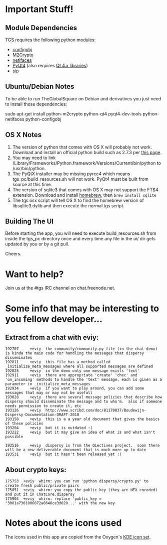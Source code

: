 # Important Stuff!

## Module Dependencies
TGS requires the following python modules:
- [configobj](http://www.voidspace.org.uk/python/configobj.html)
- [M2Crypto](http://chandlerproject.org/Projects/MeTooCrypto)
- [netifaces](http://alastairs-place.net/projects/netifaces/)
- [PyQt4](http://www.riverbankcomputing.com/software/pyqt/download)
(also requires [Qt 4.x libraries](http://qt-project.org/downloads))
- [sip](http://www.riverbankcomputing.com/software/sip/download)

## Ubuntu/Debian Notes
To be able to run TheGlobalSquare on Debian and derivatives you just need to install those dependencies:

  sudo apt-get install python-m2crypto python-qt4 pyqt4-dev-tools  python-netifaces python-configobj

## OS X Notes
1. The version of python that comes with OS X will probably not work. Download and install
an official python build such as 2.7.3 per [this page](http://www.python.org/getit/mac/).
2. You may need to link /Library/Frameworks/Python.framework/Versions/Current/bin/python
to /usr/bin/python.
3. The PyQtX installer may be missing pyrcc4 which means tgs_pc/build_resources.sh will
not work. PyQt4 must be built from source at this time.
4. The version of sqlite3 that comes with OS X may not support the FTS4 extension.
Download and install [homebrew](http://mxcl.github.com/homebrew/), then
`brew install sqlite`
5. The tgs.osx script will tell OS X to find the homebrew version of libsqlite3.dylib and
then execute the normal tgs script.

## Building The UI
Before starting the app, you will need to execute build_resources.sh from inside the tgs_pc directory once
and every time any file in the ui/ dir gets updated by you or by a git pull.

Cheers.


# Want to help?

Join us at the #tgs IRC channel on chat.freenode.net.


# Some info that may be interesting to you fellow developer...

## Extract from a chat with eviy:
	192707     +eviy  the community/community.py file (in the chat-demo) is kinda the main code for handling the messages that dispersy disseminates
	192811     +eviy  this file has a method called _initialize_meta_messages where all supported messages are defined
	192825     +eviy  in the demo only one message exists 'text'
	192911     +eviy  there are appropriate 'create' 'chec' and 'on_incoming' methods to handle the 'text' message, each is given as a parameter in _initialize_meta_messages
	192934     +eviy  if you want to play around, you can add some messages that may or may not be usefull
	193028     +eviy  there are several message policies that describe how dispersy should disseminate the message and to who'm.  also if someone needs permission to create it, etc
	193126     +eviy  http://www.scribd.com/doc/81170037/Boudewijn-Dispersy-Documentation-DRAFT-2010
	193158     +eviy  this is a a year old document that gives the basics of these policies
	193204     +eviy  but it is outdated :(
	193222     +eviy  but it may give an idea of what is and what isn't possible
	
	193516     +eviy  dispersy is from the QLectives project.  soon there will be a new deliverable document that is much more up to date
	193531     +eviy  but it hasn't been released yet :(

## About crypto keys:
	175753  +eviy  whirm: you can run 'python dispersy/crypto.py' to create fresh public/private pairs
	175851  +eviy  whirm: you copy the public key (they are HEX encoded) and put it in ChatCore.dispersy
	175904  +eviy  whirm: replace 'public_key = "3081a7301006072a8648ce3d020...' with the new key

# Notes about the icons used
The icons used in this app are copied from the Oxygen's [KDE icon set](http://www.oxygen-icons.org).
